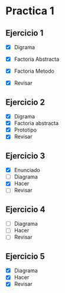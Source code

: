 # Practica 1
## Ejercicio 1
- [x] Digrama
- [x] Factoria Abstracta
- [x] Factoria Metodo
- [x] Revisar 


## Ejercicio 2

- [x] Digrama
- [x] Factoria abstracta
- [x] Prototipo
- [x] Revisar 

## Ejercicio 3

- [x] Enunciado
- [ ] Diagrama
- [x] Hacer
- [ ] Revisar 

## Ejercicio 4

- [ ] Diagrama
- [ ] Hacer
- [ ] Revisar 

## Ejercicio 5

- [x] Diagrama
- [x] Hacer
- [x] Revisar 